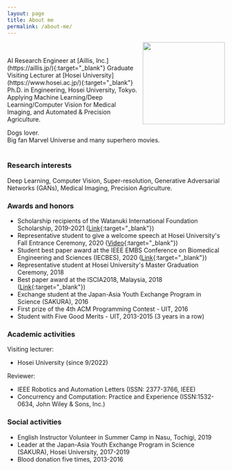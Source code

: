 ```yaml
---
layout: page
title: About me
permalink: /about-me/
---
```

<img align="right" src="{{ site.baseurl }}/images/quan_profile.png" width="190"/>
<br/><br/>
AI Research Engineer at [Aillis, Inc.](https://aillis.jp/){:target="_blank"}  
Graduate Visiting Lecturer at [Hosei University](https://www.hosei.ac.jp/){:target="_blank"}  
Ph.D. in Engineering, Hosei University, Tokyo.  
Applying Machine Learning/Deep Learning/Computer Vision for Medical Imaging, and Automated & Precision Agriculture.  

Dogs lover.  
Big fan Marvel Universe and many superhero movies.
<br/><br/>
### Research interests

Deep Learning, Computer Vision, Super-resolution, Generative Adversarial Networks (GANs), Medical Imaging, Precision Agriculture.

### Awards and honors

- Scholarship recipients of the Watanuki International Foundation Scholarship, 2019-2021 ([Link](http://wisf.sakura.ne.jp/){:target="_blank"})
- Representative student to give a welcome speech at Hosei University's Fall Entrance Ceremony, 2020 ([Video](https://youtu.be/bxnbH1GMwYQ?t=1334){:target="_blank"})
- Student best paper award at the IEEE EMBS Conference on Biomedical Engineering and Sciences (IECBES), 2020 ([Link](https://iist.hosei.ac.jp/2021/04/03/iist-student-quan-huu-cap-won-student-the-best-paper-award/){:target="_blank"})
- Representative student at Hosei University's Master Graduation Ceremony, 2018
- Best paper award at the ISCIA2018, Malaysia, 2018 ([Link](https://www.hosei.ac.jp/gs/NEWS/topics/jusho/180802/?auth=9abbb458a78210eb174f4bdd385bcf54){:target="_blank"})
- Exchange student at the Japan-Asia Youth Exchange Program in Science (SAKURA), 2016
- First prize of the 4th ACM Programming Contest - UIT, 2016
- Student with Five Good Merits - UIT, 2013-2015 (3 years in a row)

### Academic activities

Visiting lecturer:
- Hosei University (since 9/2022)  

Reviewer:
- IEEE Robotics and Automation Letters (ISSN: 2377-3766, IEEE)
- Concurrency and Computation: Practice and Experience (ISSN:1532-0634, John Wiley & Sons, Inc.)

### Social activities

- English Instructor Volunteer in Summer Camp in Nasu, Tochigi, 2019
- Leader at the Japan-Asia Youth Exchange Program in Science (SAKURA), Hosei University, 2017-2019
- Blood donation five times, 2013-2016
